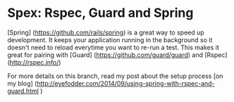 Spex: Rspec, Guard and Spring
===========================

[Spring] (https://github.com/rails/spring) is a great way to speed up development. It keeps your application running in the background so it doesn't need to reload everytime you want to re-run a test. This makes it great for pairing with [Guard] (https://github.com/guard/guard) and [Rspec] (http://rspec.info/)

For more details on this branch, read my post about the setup process [on my blog] (http://eyefodder.com/2014/09/using-spring-with-rspec-and-guard.html ‎)
